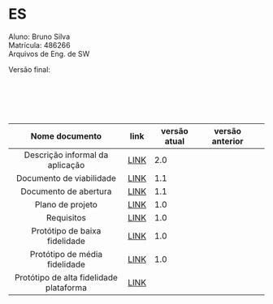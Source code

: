 # ES
 Aluno: Bruno Silva <br>
 Matrícula: 486266 <br>
 Arquivos de Eng. de SW <br>
 
 
 Versão final:
 
  <br>
  <br>
  <br>
  <br>
 
 | Nome documento  | link | versão atual  | versão anterior   |   |
|:-:|------------------------------------|---|---|---|
| Descrição informal da aplicação |  [LINK](https://drive.google.com/file/d/1guDHdE0r0xIPZ_OQ5wSVZn0NmOVRUXvc/view?usp=sharing) | 2.0 |   |   |
| Documento de viabilidade | [LINK](https://drive.google.com/file/d/1PShzxjQ9g4NPeS7UJd352eJMw25G6r_i/view?usp=sharing) | 1.1 |   |   |
| Documento de abertura |  [LINK](https://drive.google.com/file/d/1HYEDpp_QENGmAc0CPEGBRQ4jCvJioq-J/view?usp=sharing) | 1.1 |   |   |
|  Plano de projeto |  [LINK](https://drive.google.com/file/d/1uVdG7a6_8xgAyRJt1xXxS34kNyxu9wC-/view?usp=sharing) | 1.0 |   |   |
|  Requisitos | [LINK](https://drive.google.com/file/d/1B73Qbr01jRQPuwMgqn0qpIr7E-zEc1M7/view?usp=sharing) | 1.0 |   |   |
|  Protótipo de baixa fidelidade | [LINK]([https://drive.google.com/file/d/1BOvtqul5SiRbHtFBMZhX5AvWe7U_EMZh/view?usp=sharing]) | 1.0 |   |   |
|  Protótipo de média fidelidade | [LINK]([https://drive.google.com/file/d/1BOvtqul5SiRbHtFBMZhX5AvWe7U_EMZh/view?usp=sharing]) | 1.0 |   |   |
|  Protótipo de alta fidelidade plataforma | [LINK]([cvc]) |   |   |   |

 
